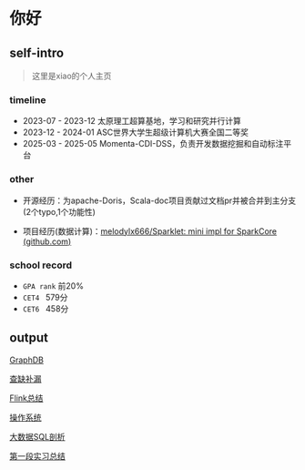 # 你好

## self-intro

> 这里是xiao的个人主页

### timeline

* 2023-07 - 2023-12 太原理工超算基地，学习和研究并行计算
* 2023-12 - 2024-01 ASC世界大学生超级计算机大赛全国二等奖
* 2025-03 - 2025-05 Momenta-CDI-DSS，负责开发数据挖掘和自动标注平台

### other

* 开源经历：为apache-Doris，Scala-doc项目贡献过文档pr并被合并到主分支(2个typo,1个功能性)

* 项目经历(数据计算)：[melodylx666/Sparklet: mini impl for SparkCore (github.com)](https://github.com/melodylx666/Sparklet)


### school record

* `GPA rank` 前20%
* `CET4 ` 579分
* `CET6 ` 458分

## output

[GraphDB](./dataWarehouse/graphDB.md)

[查缺补漏](./dataWarehouse/interview.md)

[Flink总结](./dataWarehouse/flink_learn.md)

[操作系统](./BaseSkill/store.md)

[大数据SQL剖析](./dataWarehouse/大数据SQL.md)

[第一段实习总结](./Project/first-intern-summary.md)

